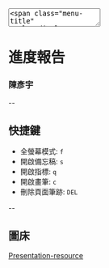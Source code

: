 <textarea>
<span class="menu-title" style="display: none">進度報告</span>
</textarea>

# 進度報告
### 陳彥宇

--

## 快捷鍵
- 全螢幕模式: `f`
- 開啟備忘稿: `s`
- 開啟指標: `q`
- 開啟畫筆: `c`
- 刪除頁面筆跡: `DEL`

--

## 圖床
[ Presentation-resource](https://gitlab.com/HelloWorldOvO/presentation-resource)
